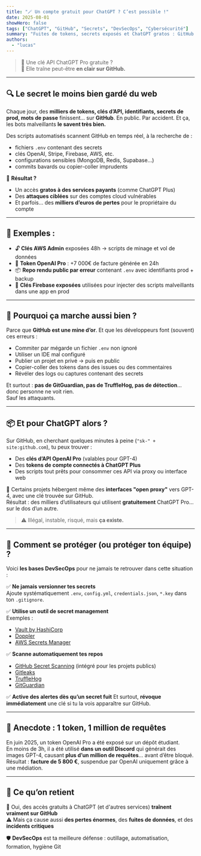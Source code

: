 ```yaml
---
title: "🪄 Un compte gratuit pour ChatGPT ? C’est possible !"
date: 2025-08-01
showHero: false
tags: ["ChatGPT", "GitHub", "Secrets", "DevSecOps", "Cybersécurité"]
summary: "Fuites de tokens, secrets exposés et ChatGPT gratos : GitHub est un eldorado pour pirates… et un cauchemar pour la sécurité. On t'explique comment (et pourquoi) ça se produit — et comment éviter que ça t’arrive."
authors:
  - "lucas"
---
```


> 💬 Une clé API ChatGPT Pro gratuite ?  
> 🧨 Elle traîne peut-être **en clair sur GitHub.**

---

## 🔍 Le secret le moins bien gardé du web

Chaque jour, des **milliers de tokens, clés d’API, identifiants, secrets de prod, mots de passe** finissent… sur **GitHub**. En public. Par accident. Et ça, les bots malveillants **le savent très bien.**

Des scripts automatisés scannent GitHub en temps réel, à la recherche de :
- fichiers `.env` contenant des secrets
- clés OpenAI, Stripe, Firebase, AWS, etc.
- configurations sensibles (MongoDB, Redis, Supabase…)
- commits bavards ou copier-coller imprudents

🧠 **Résultat ?**
- Un accès **gratos à des services payants** (comme ChatGPT Plus)
- Des **attaques ciblées** sur des comptes cloud vulnérables
- Et parfois… des **milliers d’euros de pertes** pour le propriétaire du compte

---

## 🧯 Exemples :

- 🔓 **Clés AWS Admin** exposées 48h → scripts de minage et vol de données
- 💸 **Token OpenAI Pro** : +7 000€ de facture générée en 24h
- 📦 **Repo rendu public par erreur** contenant `.env` avec identifiants prod + backup
- 😬 **Clés Firebase exposées** utilisées pour injecter des scripts malveillants dans une app en prod

---

## 👾 Pourquoi ça marche aussi bien ?

Parce que **GitHub est une mine d’or**. Et que les développeurs font (souvent) ces erreurs :
- Commiter par mégarde un fichier `.env` non ignoré
- Utiliser un IDE mal configuré
- Publier un projet en privé → puis en public
- Copier-coller des tokens dans des issues ou des commentaires
- Révéler des logs ou captures contenant des secrets

Et surtout : **pas de GitGuardian, pas de TruffleHog, pas de détection**… donc personne ne voit rien.  
Sauf les attaquants.

---

## 📦 Et pour ChatGPT alors ?

Sur GitHub, en cherchant quelques minutes à peine (`"sk-" + site:github.com`), tu peux trouver :

- Des **clés d’API OpenAI Pro** (valables pour GPT-4)
- Des **tokens de compte connectés à ChatGPT Plus**
- Des scripts tout prêts pour consommer ces API via proxy ou interface web

💸 Certains projets hébergent même des **interfaces "open proxy"** vers GPT-4, avec une clé trouvée sur GitHub.  
Résultat : des milliers d’utilisateurs qui utilisent **gratuitement** ChatGPT Pro… sur le dos d’un autre.

> ⚠️ Illégal, instable, risqué, mais **ça existe.**

---

## 🔐 Comment se protéger (ou protéger ton équipe) ?

Voici **les bases DevSecOps** pour ne jamais te retrouver dans cette situation :

✅ **Ne jamais versionner tes secrets**  
Ajoute systématiquement `.env`, `config.yml`, `credentials.json`, `*.key` dans ton `.gitignore`.

✅ **Utilise un outil de secret management**  
Exemples :  
- [Vault by HashiCorp](https://www.vaultproject.io/)  
- [Doppler](https://www.doppler.com/)  
- [AWS Secrets Manager](https://aws.amazon.com/secrets-manager/)

✅ **Scanne automatiquement tes repos**  
- [GitHub Secret Scanning](https://docs.github.com/en/code-security/secret-scanning/about-secret-scanning) (intégré pour les projets publics)  
- [Gitleaks](https://github.com/gitleaks/gitleaks)  
- [TruffleHog](https://github.com/trufflesecurity/trufflehog)  
- [GitGuardian](https://www.gitguardian.com/)

✅ **Active des alertes dès qu’un secret fuit**
Et surtout, **révoque immédiatement** une clé si tu la vois apparaître sur GitHub.

---

## 🧠 Anecdote : 1 token, 1 million de requêtes

En juin 2025, un token OpenAI Pro a été exposé sur un dépôt étudiant.  
En moins de 3h, il a été utilisé **dans un outil Discord** qui générait des images GPT-4, causant **plus d’un million de requêtes**... avant d’être bloqué.  
Résultat : **facture de 5 800 €**, suspendue par OpenAI uniquement grâce à une médiation.

---

## 📌 Ce qu’on retient

🎁 Oui, des accès gratuits à ChatGPT (et d'autres services) **traînent vraiment sur GitHub**  
⚠️ Mais ça cause aussi **des pertes énormes**, des **fuites de données**, et des **incidents critiques**

🛡️ **DevSecOps** est ta meilleure défense : outillage, automatisation, formation, hygiène Git
